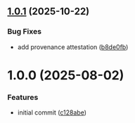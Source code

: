 ## [1.0.1](https://github.com/DASPRiD/nested-search-params/compare/v1.0.0...v1.0.1) (2025-10-22)


### Bug Fixes

* add provenance attestation ([b8de0fb](https://github.com/DASPRiD/nested-search-params/commit/b8de0fbb8ce69a186d024606454c6e75e238e579))

# 1.0.0 (2025-08-02)


### Features

* initial commit ([c128abe](https://github.com/DASPRiD/nested-search-params/commit/c128abe30b6bb39430c9d7638c61b34071a9c54a))
